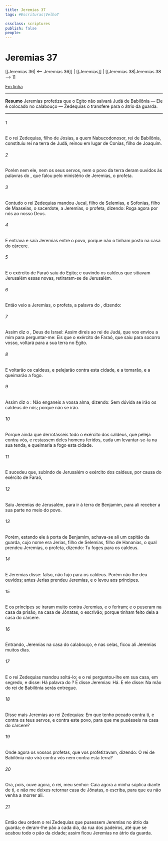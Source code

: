 ```yaml
---
title: Jeremias 37
tags: #Escrituras\VelhoT

cssclass: scriptures
publish: false
people:
---
```


# Jeremias 37
[[Jeremias 36| <-- Jeremias 36]] | [[Jeremias]] | [[Jeremias 38|Jeremias 38 --> ]]

[Em linha](https://churchofjesuschrist.org/study/scriptures/ot/jer/37?lang=por)

---
__Resumo__
Jeremias profetiza que o Egito não salvará Judá de Babilônia — Ele é colocado no calabouço — Zedequias o transfere para o átrio da guarda.

---
###### 1 
E o rei Zedequias, filho de Josias, a quem Nabucodonosor, rei de Babilônia, constituiu rei na terra de Judá, reinou em lugar de Conias, filho de Joaquim.

###### 2 
Porém nem ele, nem os seus servos, nem o povo da terra deram ouvidos às palavras do , que falou pelo ministério de Jeremias, o profeta.

###### 3 
Contudo o rei Zedequias mandou Jucal, filho de Selemias, e Sofonias, filho de Maaseias, o sacerdote, a Jeremias, o profeta, dizendo: Roga agora por nós ao  nosso Deus.

###### 4 
E entrava e saía Jeremias entre o povo, porque não o tinham posto na casa do cárcere.

###### 5 
E o exército de Faraó saiu do Egito; e ouvindo os caldeus que sitiavam Jerusalém essas novas, retiraram-se de Jerusalém.

###### 6 
Então veio a Jeremias, o profeta, a palavra do , dizendo:

###### 7 
Assim diz o , Deus de Israel: Assim direis ao rei de Judá, que vos enviou a mim para perguntar-me: Eis que o exército de Faraó, que saiu para socorro vosso, voltará para a sua terra no Egito.

###### 8 
E voltarão os caldeus, e pelejarão contra esta cidade, e a tomarão, e a queimarão a fogo.

###### 9 
Assim diz o : Não enganeis a vossa alma, dizendo: Sem dúvida se irão os caldeus de nós; porque não se irão.

###### 10 
Porque ainda que derrotásseis todo o exército dos caldeus, que peleja contra vós, e restassem deles  homens feridos, cada um levantar-se-ia na sua tenda, e queimaria a fogo esta cidade.

###### 11 
E sucedeu que, subindo de Jerusalém o exército dos caldeus, por causa do exército de Faraó,

###### 12 
Saiu Jeremias de Jerusalém, para ir à terra de Benjamim, para ali receber a sua parte no meio do povo.

###### 13 
Porém, estando ele à porta de Benjamim, achava-se ali um capitão da guarda, cujo nome era Jerias, filho de Selemias, filho de Hananias, o qual prendeu Jeremias, o profeta, dizendo: Tu foges para os caldeus.

###### 14 
E Jeremias disse:  falso, não fujo para os caldeus. Porém não lhe deu ouvidos; antes Jerias prendeu Jeremias, e o levou aos príncipes.

###### 15 
E os príncipes se iraram muito contra Jeremias, e o feriram; e o puseram na casa da prisão, na casa de Jônatas, o escrivão; porque tinham feito dela a casa do cárcere.

###### 16 
Entrando,  Jeremias na casa do calabouço, e nas  celas, ficou ali Jeremias muitos dias.

###### 17 
E o rei Zedequias mandou soltá-lo; e o rei perguntou-lhe em sua casa, em segredo, e disse: Há  palavra do ? E disse Jeremias: Há. E ele disse: Na mão do rei de Babilônia serás entregue.

###### 18 
Disse mais Jeremias ao rei Zedequias: Em que tenho pecado contra ti, e contra os teus servos, e contra este povo, para que me pusésseis na casa do cárcere?

###### 19 
Onde  agora os vossos profetas, que vos profetizavam, dizendo: O rei de Babilônia não virá contra vós nem contra esta terra?

###### 20 
Ora, pois, ouve agora, ó rei, meu senhor: Caia agora a minha súplica diante de ti, e não me deixes retornar  casa de Jônatas, o escriba, para que eu não venha a morrer ali.

###### 21 
Então deu ordem o rei Zedequias que pusessem Jeremias no átrio da guarda; e deram-lhe  pão a cada dia, da rua dos padeiros, até que se acabou todo o pão da cidade; assim ficou Jeremias no átrio da guarda.


